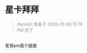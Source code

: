 # 星卡拜拜


<div class="quote"><blockquote><font color="#999999">danielzi 发表于 2020-10-26 15:19</font><br />
<font color="#999999">PM 你了</font></blockquote></div><br />
老哥pm我个链接
